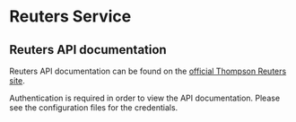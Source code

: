# Reuters Service

## Reuters API documentation

Reuters API documentation can be found on the [official Thompson Reuters site](https://www.trkd.thomsonreuters.com/SupportSite/Home/Index?ReturnUrl=/SupportSite/TestApi/Catalog#).

Authentication is required in order to view the API documentation. Please see the configuration files for the credentials.